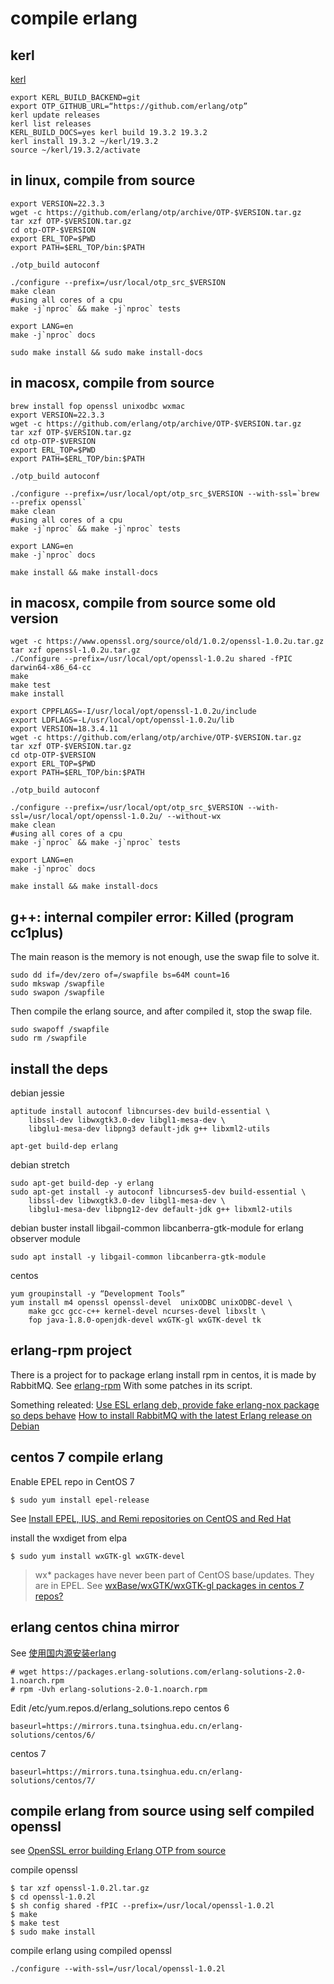 # compile erlang

## kerl
[kerl](https://github.com/kerl/kerl)

``` shell
export KERL_BUILD_BACKEND=git
export OTP_GITHUB_URL=“https://github.com/erlang/otp”
kerl update releases
kerl list releases
KERL_BUILD_DOCS=yes kerl build 19.3.2 19.3.2
kerl install 19.3.2 ~/kerl/19.3.2
source ~/kerl/19.3.2/activate
```

## in linux, compile from source

``` shell
export VERSION=22.3.3
wget -c https://github.com/erlang/otp/archive/OTP-$VERSION.tar.gz
tar xzf OTP-$VERSION.tar.gz
cd otp-OTP-$VERSION
export ERL_TOP=$PWD
export PATH=$ERL_TOP/bin:$PATH

./otp_build autoconf

./configure --prefix=/usr/local/otp_src_$VERSION
make clean
#using all cores of a cpu
make -j`nproc` && make -j`nproc` tests

export LANG=en
make -j`nproc` docs

sudo make install && sudo make install-docs
```

## in macosx, compile from source

``` shell
brew install fop openssl unixodbc wxmac
export VERSION=22.3.3
wget -c https://github.com/erlang/otp/archive/OTP-$VERSION.tar.gz
tar xzf OTP-$VERSION.tar.gz
cd otp-OTP-$VERSION
export ERL_TOP=$PWD
export PATH=$ERL_TOP/bin:$PATH

./otp_build autoconf

./configure --prefix=/usr/local/opt/otp_src_$VERSION --with-ssl=`brew --prefix openssl`
make clean
#using all cores of a cpu
make -j`nproc` && make -j`nproc` tests

export LANG=en
make -j`nproc` docs

make install && make install-docs
```

## in macosx, compile from source some old version

``` shell
wget -c https://www.openssl.org/source/old/1.0.2/openssl-1.0.2u.tar.gz
tar xzf openssl-1.0.2u.tar.gz
./Configure --prefix=/usr/local/opt/openssl-1.0.2u shared -fPIC darwin64-x86_64-cc
make
make test
make install

export CPPFLAGS=-I/usr/local/opt/openssl-1.0.2u/include
export LDFLAGS=-L/usr/local/opt/openssl-1.0.2u/lib
export VERSION=18.3.4.11
wget -c https://github.com/erlang/otp/archive/OTP-$VERSION.tar.gz
tar xzf OTP-$VERSION.tar.gz
cd otp-OTP-$VERSION
export ERL_TOP=$PWD
export PATH=$ERL_TOP/bin:$PATH

./otp_build autoconf

./configure --prefix=/usr/local/opt/otp_src_$VERSION --with-ssl=/usr/local/opt/openssl-1.0.2u/ --without-wx
make clean
#using all cores of a cpu
make -j`nproc` && make -j`nproc` tests

export LANG=en
make -j`nproc` docs

make install && make install-docs
```

## g++: internal compiler error: Killed (program cc1plus)
The main reason is the memory is not enough, use the swap file to solve it.

``` shell
sudo dd if=/dev/zero of=/swapfile bs=64M count=16
sudo mkswap /swapfile
sudo swapon /swapfile
```

Then compile the erlang source, and after compiled it, stop the swap file.

``` shell
sudo swapoff /swapfile
sudo rm /swapfile
```


## install the deps
debian jessie
``` shell
aptitude install autoconf libncurses-dev build-essential \
    libssl-dev libwxgtk3.0-dev libgl1-mesa-dev \
    libglu1-mesa-dev libpng3 default-jdk g++ libxml2-utils

apt-get build-dep erlang
```
debian stretch
```shell
sudo apt-get build-dep -y erlang
sudo apt-get install -y autoconf libncurses5-dev build-essential \
    libssl-dev libwxgtk3.0-dev libgl1-mesa-dev \
    libglu1-mesa-dev libpng12-dev default-jdk g++ libxml2-utils
```
debian buster
install libgail-common libcanberra-gtk-module for erlang observer module
``` shell
sudo apt install -y libgail-common libcanberra-gtk-module
```

centos

``` shell
yum groupinstall -y “Development Tools”
yum install m4 openssl openssl-devel  unixODBC unixODBC-devel \
	make gcc gcc-c++ kernel-devel ncurses-devel libxslt \
	fop java-1.8.0-openjdk-devel wxGTK-gl wxGTK-devel tk
```

## erlang-rpm project
There is a project for to package erlang install rpm in centos, it is made by RabbitMQ.
See [erlang-rpm](https://github.com/rabbitmq/erlang-rpm)
With some patches in its script.

Something releated:
[Use ESL erlang deb, provide fake erlang-nox package so deps behave](https://gist.github.com/RJ/2284940)
[How to install RabbitMQ with the latest Erlang release on Debian](https://blog.eriksen.com.br/en/how-install-rabbitmq-latest-erlang-release-debian)


## centos 7 compile erlang

Enable EPEL repo in CentOS 7
``` shell
$ sudo yum install epel-release
```
See [Install EPEL, IUS, and Remi repositories on CentOS and Red Hat](https://support.rackspace.com/how-to/install-epel-and-additional-repositories-on-centos-and-red-hat/)

install the wxdiget from elpa

``` shell
$ sudo yum install wxGTK-gl wxGTK-devel
```
> wx* packages have never been part of CentOS base/updates. They are in EPEL.
See [wxBase/wxGTK/wxGTK-gl packages in centos 7 repos?](https://www.centos.org/forums/viewtopic.php?t=50620)



## erlang centos china mirror
See [使用国内源安装erlang](http://www.jianshu.com/p/27197d58e94c)

``` shell
# wget https://packages.erlang-solutions.com/erlang-solutions-2.0-1.noarch.rpm
# rpm -Uvh erlang-solutions-2.0-1.noarch.rpm
```
Edit /etc/yum.repos.d/erlang_solutions.repo
centos 6

``` shell
baseurl=https://mirrors.tuna.tsinghua.edu.cn/erlang-solutions/centos/6/
```

centos 7
``` shell
baseurl=https://mirrors.tuna.tsinghua.edu.cn/erlang-solutions/centos/7/
```

## compile erlang from source using self compiled openssl
see [OpenSSL error building Erlang OTP from source](https://stackoverflow.com/questions/6618233/openssl-error-building-erlang-otp-from-source)

compile openssl
``` shell
$ tar xzf openssl-1.0.2l.tar.gz
$ cd openssl-1.0.2l
$ sh config shared -fPIC --prefix=/usr/local/openssl-1.0.2l
$ make
$ make test
$ sudo make install
```

compile erlang using compiled openssl

``` shell
./configure --with-ssl=/usr/local/openssl-1.0.2l
```
